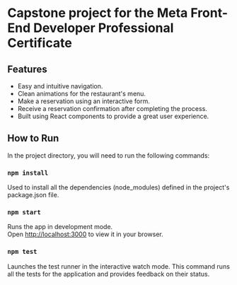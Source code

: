 # Capstone project for the Meta Front-End Developer Professional Certificate

## Features

- Easy and intuitive navigation.
- Clean animations for the restaurant's menu.
- Make a reservation using an interactive form.
- Receive a reservation confirmation after completing the process.
- Built using React components to provide a great user experience.

## How to Run

In the project directory, you will need to run the following commands:

### `npm install`
Used to install all the dependencies (node_modules) defined in the project's package.json file. 

### `npm start`

Runs the app in development mode.\
Open [http://localhost:3000](http://localhost:3000) to view it in your browser. 

### `npm test`
Launches the test runner in the interactive watch mode.
This command runs all the tests for the application and provides feedback on their status.